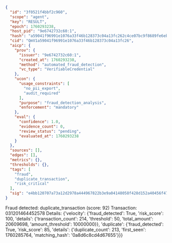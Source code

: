 ```json
{
  "id": "3f0521f4bbf2c960",
  "scope": "agent",
  "key": "RESULT",
  "epoch": 1760293238,
  "host_pid": "9e6742732c60:1",
  "hash": "a59041f96991e1076a33f46b128373c04a13fc262c4ce07bc9f8689fe6eb47fc",
  "cid": "QmV1a59041f96991e1076a33f46b128373c04a13fc26",
  "aicp": {
    "prov": {
      "issuer": "9e6742732c60:1",
      "created_at": 1760293238,
      "method": "automated_fraud_detection",
      "vc_type": "VerifiableCredential"
    },
    "ucon": {
      "usage_constraints": [
        "no_pii_export",
        "audit_required"
      ],
      "purpose": "fraud_detection_analysis",
      "enforcement": "mandatory"
    },
    "eval": {
      "confidence": 1.0,
      "evidence_count": 0,
      "review_status": "pending",
      "evaluated_at": 1760293238
    }
  },
  "sources": [],
  "edges": [],
  "metrics": {},
  "thresholds": {},
  "tags": [
    "fraud",
    "duplicate_transaction",
    "risk_critical"
  ],
  "sig": "e4bb120707a73a12d2978a444967822b3e9a04148058f428d152a40456f478b2"
}
```

Fraud detected: duplicate_transaction (score: 92)
Transaction: 031201464452578
Details: {'velocity': {'fraud_detected': True, 'risk_score': 100, 'details': {'transaction_count': 214, 'threshold': 50, 'total_amount': 20609698, 'amount_threshold': 10000000}}, 'duplicate': {'fraud_detected': True, 'risk_score': 85, 'details': {'duplicate_count': 213, 'first_seen': 1760285764, 'matching_hash': '0a8d6c8cd4d67655'}}}